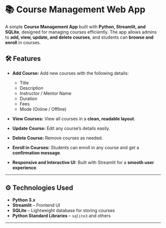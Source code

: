 # 📚 Course Management Web App

A simple **Course Management App** built with **Python, Streamlit, and SQLite**, designed for managing courses efficiently. The app allows admins to **add, view, update, and delete courses**, and students can **browse and enroll** in courses.  

## 🛠 Features

- **Add Course:** Add new courses with the following details:
  - Title
  - Description
  - Instructor / Mentor Name
  - Duration
  - Fees
  - Mode (Online / Offline)

- **View Courses:** View all courses in a **clean, readable layout**.

- **Update Course:** Edit any course’s details easily.

- **Delete Course:** Remove courses as needed.

- **Enroll in Courses:** Students can enroll in any course and get a **confirmation message**.

- **Responsive and Interactive UI:** Built with Streamlit for a **smooth user experience**.

---

## ⚙️ Technologies Used

- **Python 3.x**
- **Streamlit** – Frontend UI
- **SQLite** – Lightweight database for storing courses
- **Python Standard Libraries** – `sqlite3` and others

---

